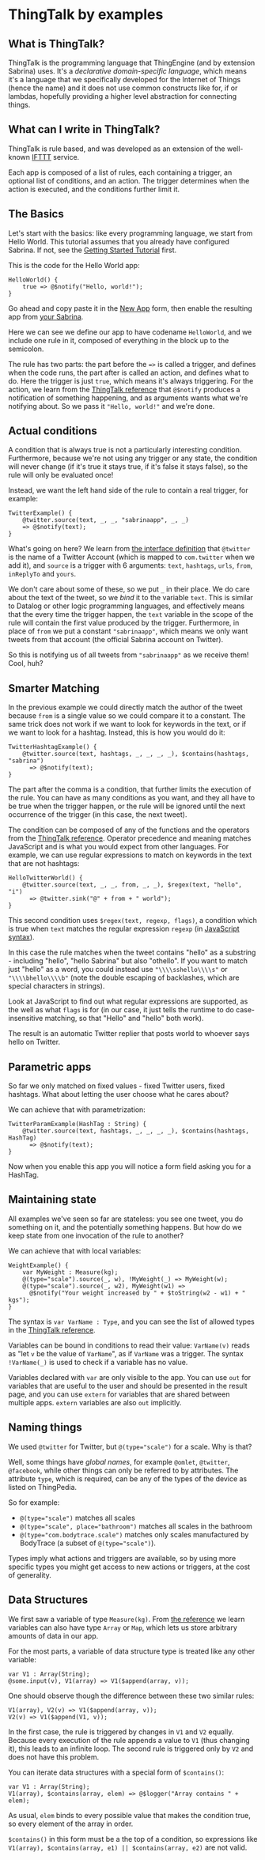 # ThingTalk by examples

## What is ThingTalk?

ThingTalk is the programming language that ThingEngine (and by extension Sabrina) uses. It's a _declarative
domain-specific language_, which means it's a language that we specifically developed
for the Internet of Things (hence the name) and it does not use common constructs
like for, if or lambdas, hopefully providing a higher level abstraction for connecting
things.

## What can I write in ThingTalk?

ThingTalk is rule based, and was developed as an extension of the well-known
[IFTTT][] service.

Each app is composed of a list of rules, each containing a trigger, an optional list
of conditions, and an action. The trigger determines when the action is executed,
and the conditions further limit it.

## The Basics

Let's start with the basics: like every programming language, we start from Hello World.
This tutorial assumes that you already have configured Sabrina. If not, see the [Getting Started Tutorial](/getting-started.md)
first.

This is the code for the Hello World app:

    HelloWorld() {
        true => @$notify("Hello, world!");
    }

Go ahead and copy paste it in the [New App](/thingpedia/apps/create) form,
then enable the resulting app from [your Sabrina](/apps).

Here we can see we define our app to have codename `HelloWorld`, and we include one rule in it, composed of everything
in the block up to the semicolon.

The rule has two parts: the part before the `=>` is called a trigger, and defines
when the code runs, the part after is called an action, and defines what to do.
Here the trigger is just `true`, which means it's always triggering.
For the action, we learn from the [ThingTalk reference](/doc/thingtalk-reference.md)
that `@$notify` produces a notification of something happening, and as
arguments wants what we're notifying about. So we pass it `"Hello, world!"` and
we're done.

## Actual conditions

A condition that is always true is not a particularly interesting condition.
Furthermore, because we're not using any trigger or any state, the condition will
never change (if it's true it stays true, if it's false it stays false), so the
rule will only be evaluated once!

Instead, we want the left hand side of the rule to contain a real trigger, for
example:

    TwitterExample() {
        @twitter.source(text, _, _, "sabrinaapp", _, _)
        => @$notify(text);
    }

What's going on here? We learn from
[the interface definition](/thingpedia/devices/by-id/com.twitter)
that `@twitter` is the name of a Twitter Account (which is mapped
to `com.twitter` when we add it), and `source` is a trigger with 6
arguments: `text`, `hashtags`, `urls`, `from`, `inReplyTo` and
`yours`.

We don't care about some of these, so we put `_` in their place.
We do care about the text of the tweet, so we _bind_ it to the variable `text`.
This is similar to Datalog or other logic programming languages, and effectively means that the
every time the trigger happen, the `text` variable in the scope of the rule will contain the
first value produced by the trigger.
Furthermore, in place of `from` we put a constant `"sabrinaapp"`, which
means we only want tweets from that account (the official Sabrina account on
Twitter).

So this is notifying us of all tweets from `"sabrinaapp"` as we receive
them! Cool, huh?

## Smarter Matching

In the previous example we could directly match the author of the tweet
because `from` is a single value so we could compare it to a constant. The same
trick does not work if we want to look for keywords in the text, or if we
want to look for a hashtag. Instead, this is how you would do it:

    TwitterHashtagExample() {
        @twitter.source(text, hashtags, _, _, _, _), $contains(hashtags, "sabrina")
          => @$notify(text);
    }

The part after the comma is a condition, that further limits the execution of the rule. You
can have as many conditions as you want, and they all have to be true when the trigger happen,
or the rule will be ignored until the next occurrence of the trigger (in this case, the next
tweet).

The condition can be composed of any of the functions and the operators from the
[ThingTalk reference](/doc/thingtalk-reference.md). Operator precedence and meaning matches
JavaScript and is what you would expect from other languages.
For example, we can use regular expressions to match on keywords in the text that
are not hashtags:

    HelloTwitterWorld() {
        @twitter.source(text, _, _, from, _, _), $regex(text, "hello", "i")
          => @twitter.sink("@" + from + " world");
    }

This second condition uses `$regex(text, regexp, flags)`, a condition which is true when `text`
matches the regular expression `regexp` (in [JavaScript syntax][JSRegExp]).

In this case the rule matches when the tweet contains "hello" as a substring -
including "hello", "hello Sabrina" but also "othello". If you want to match just "hello" as a
word, you could instead use `"\\\\sshello\\\\s"` or `"\\\\bhello\\\\b"` (note the double escaping of
backlashes, which are special characters in strings).

Look at JavaScript to find out what regular expressions are supported, as the well as what `flags` is for (in our case,
it just tells the runtime to do case-insensitive matching, so that "Hello" and "hello" both
work).

The result is an automatic Twitter replier that posts world to whoever says hello on Twitter.

## Parametric apps

So far we only matched on fixed values - fixed Twitter users, fixed hashtags. What about
letting the user choose what he cares about?

We can achieve that with parametrization:

    TwitterParamExample(HashTag : String) {
        @twitter.source(text, hashtags, _, _, _, _), $contains(hashtags, HashTag)
          => @$notify(text);
    }

Now when you enable this app you will notice a form field asking you for a HashTag.


## Maintaining state

All examples we've seen so far are stateless: you see one tweet, you do something on it,
and the potentially something happens. But how do we keep state from one invocation of
the rule to another?

We can achieve that with local variables:

    WeightExample() {
        var MyWeight : Measure(kg);
        @(type="scale").source(_, w), !MyWeight(_) => MyWeight(w);
        @(type="scale").source(_, w2), MyWeight(w1) =>
          @$notify("Your weight increased by " + $toString(w2 - w1) + " kgs");
    }

The syntax is `var VarName : Type`, and you can see the list of allowed types in
the [ThingTalk reference](/doc/thingtalk-reference.md).

Variables can be bound in conditions to read their value: `VarName(v)` reads as
"let `v` be the value of `VarName`", as if `VarName` was a trigger. The syntax
`!VarName(_)` is used to check if a variable has no value.

Variables declared with `var` are only visible to the app. You can use `out`
for variables that are useful to the user and should be presented in the result
page, and you can use `extern` for variables that are shared between multiple apps.
`extern` variables are also `out` implicitly.

## Naming things

We used `@twitter` for Twitter, but `@(type="scale")` for a scale. Why is that?

Well, some things have _global names_, for example `@omlet`, `@twitter`, `@facebook`,
while other things can only be referred to by attributes. The attribute `type`,
which is required, can be any of the types of the device as listed on ThingPedia.

So for example:

- `@(type="scale")` matches all scales
- `@(type="scale", place="bathroom")` matches all scales in the bathroom
- `@(type="com.bodytrace.scale")` matches only scales manufactured by BodyTrace
(a subset of `@(type="scale")`).

Types imply what actions and triggers are available, so by using more specific
types you might get access to new actions or triggers, at the cost of generality.

## Data Structures

We first saw a variable of type `Measure(kg)`. From [the reference](/doc/thingtalk-reference.md)
we learn variables can also have type `Array` or `Map`, which lets us store arbitrary
amounts of data in our app.

For the most parts, a variable of data structure type is treated like any other variable:

    var V1 : Array(String);
    @some.input(v), V1(array) => V1($append(array, v));

One should observe though the difference between these two similar rules:

    V1(array), V2(v) => V1($append(array, v));
    V2(v) => V1($append(V1, v));

In the first case, the rule is triggered by changes in `V1` and `V2` equally.
Because every execution of the rule appends a value to `V1` (thus changing it),
this leads to an infinite loop. The second rule is triggered only by `V2` and
does not have this problem.

You can iterate data structures with a special form of `$contains()`:

    var V1 : Array(String);
    V1(array), $contains(array, elem) => @$logger("Array contains " + elem);

As usual, `elem` binds to every possible value that makes the condition true,
so every element of the array in order.

`$contains()` in this form must be a the top of a condition, so expressions like
`V1(array), $contains(array, e1) || $contains(array, e2)` are not valid.


[IFTTT]: http://ifttt.com
[JSRegExp]: https://developer.mozilla.org/en-US/docs/Web/JavaScript/Reference/Global_Objects/RegExp
